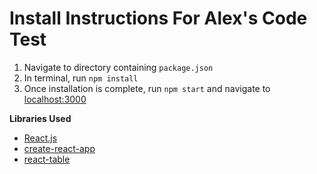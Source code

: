 # Install Instructions For Alex's Code Test

1. Navigate to directory containing `package.json`
2. In terminal, run `npm install`
3. Once installation is complete, run `npm start` and navigate to [localhost:3000](http://localhost:3000)

**Libraries Used**
* [React.js](https://reactjs.org/)
* [create-react-app](https://github.com/facebook/create-react-app)
* [react-table](https://github.com/react-tools/react-table)
